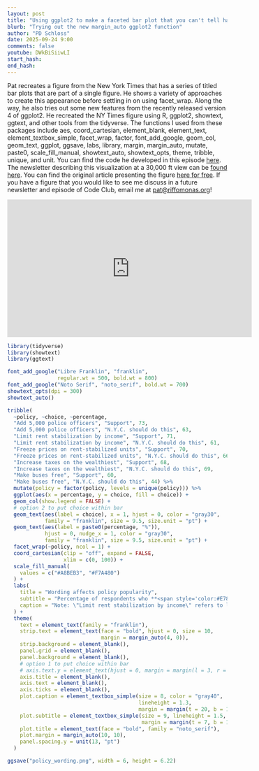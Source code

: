 ```yaml
---
layout: post
title: "Using ggplot2 to make a faceted bar plot that you can't tell has facets (CC370)"
blurb: "Trying out the new margin_auto ggplot2 function"
author: "PD Schloss"
date: 2025-09-24 9:00
comments: false
youtube: DWkBiSiiwLI
start_hash: 
end_hash: 
---
```


Pat recreates a figure from the New York Times that has a series of titled bar plots that are part of a single figure. He shows a variety of approaches to create this appearance before settling in on using facet_wrap. Along the way, he also tries out some new features from the recently released version 4 of ggplot2. He recreated the NY Times figure using R, ggplot2, showtext, ggtext, and other tools from the tidyverse. The functions I used from these packages include aes, coord_cartesian, element_blank, element_text, element_textbox_simple, facet_wrap, factor, font_add_google, geom_col, geom_text, ggplot, ggsave, labs, library, margin, margin_auto, mutate, paste0, scale_fill_manual, showtext_auto, showtext_opts, theme, tribble, unique, and unit. You can find the code he developed in this episode [here](https://www.riffomonas.org/code_club/2025-09-24-policy-wording). The newsletter describing this visualization at a 30,000 ft view can be [found here](https://shop.riffomonas.org/posts/visualize-this-if-you-support-something-do-you-actually-want-it-doney). You can find the original article presenting the figure [here for free](https://archive.is/crTI0). If you have a figure that you would like to see me discuss in a future newsletter and episode of Code Club, email me at pat@riffomonas.org!

<iframe style="margin: 0 auto;display:block;" width="560" height="315" src="https://www.youtube.com/embed/{{ page.youtube }}" frameborder="0" allow="accelerometer; autoplay; encrypted-media; gyroscope; picture-in-picture" allowfullscreen></iframe>


```R
library(tidyverse)
library(showtext)
library(ggtext)

font_add_google("Libre Franklin", "franklin",
                regular.wt = 500, bold.wt = 800)
font_add_google("Noto Serif", "noto_serif", bold.wt = 700)
showtext_opts(dpi = 300)
showtext_auto()

tribble(
  ~policy, ~choice, ~percentage,
  "Add 5,000 police officers", "Support", 73,
  "Add 5,000 police officers", "N.Y.C. should do this", 63,
  "Limit rent stabilization by income", "Support", 71,
  "Limit rent stabilization by income", "N.Y.C. should do this", 61,
  "Freeze prices on rent-stabilized units", "Support", 70,
  "Freeze prices on rent-stabilized units", "N.Y.C. should do this", 66,
  "Increase taxes on the wealthiest", "Support", 68,
  "Increase taxes on the wealthiest", "N.Y.C. should do this", 69,
  "Make buses free", "Support", 60,
  "Make buses free", "N.Y.C. should do this", 44) %>%
  mutate(policy = factor(policy, levels = unique(policy))) %>%
  ggplot(aes(x = percentage, y = choice, fill = choice)) +
  geom_col(show.legend = FALSE) +
  # option 2 to put choice within bar
  geom_text(aes(label = choice), x = 1, hjust = 0, color = "gray30",
            family = "franklin", size = 9.5, size.unit = "pt") +
  geom_text(aes(label = paste0(percentage, "%")),
            hjust = 0, nudge_x = 1, color = "gray30",
            family = "franklin", size = 9.5, size.unit = "pt") +
  facet_wrap(~policy, ncol = 1) +
  coord_cartesian(clip = "off", expand = FALSE,
                  xlim = c(0, 100)) +
  scale_fill_manual(
    values = c("#A8BEB3", "#F7A480")
  ) +
  labs(
    title = "Wording affects policy popularity",
    subtitle = "Percentage of respondents who **<span style='color:#E7855F'>support a policy</span>** versus the percentage who think that<br><b><span style='color:#96A79F;'>New York City should</span></b> do the policy",
    caption = "Note: \"Limit rent stabilization by income\" refers to limiting rent-stabilized apartments to those who would be spending at least 30 percent of their income on rent. • Source: New York Times/Siena poll conducted Sept. 2-6, 2025"
  ) +
  theme(
    text = element_text(family = "franklin"),
    strip.text = element_text(face = "bold", hjust = 0, size = 10,
                              margin = margin_auto(4, 0)),
    strip.background = element_blank(),
    panel.grid = element_blank(),
    panel.background = element_blank(),
    # option 1 to put choice within bar
    # axis.text.y = element_text(hjust = 0, margin = margin(l = 3, r = -100))
    axis.title = element_blank(),
    axis.text = element_blank(),
    axis.ticks = element_blank(),
    plot.caption = element_textbox_simple(size = 8, color = "gray40",
                                          lineheight = 1.3,
                                          margin = margin(t = 20, b = 10)),
    plot.subtitle = element_textbox_simple(size = 9, lineheight = 1.5,
                                           margin = margin(t = 7, b = 13)),
    plot.title = element_text(face = "bold", family = "noto_serif"),
    plot.margin = margin_auto(10, 10),
    panel.spacing.y = unit(13, "pt")
  )

ggsave("policy_wording.png", width = 6, height = 6.22)
```